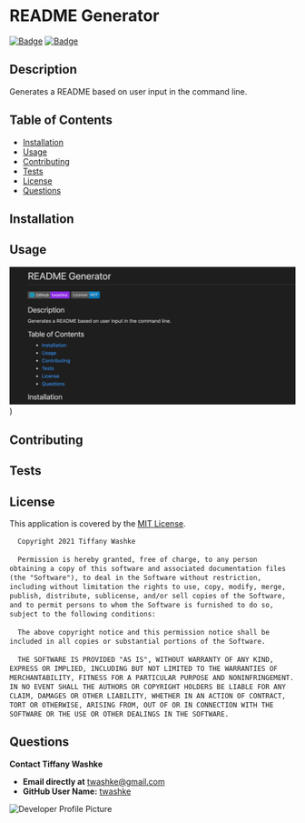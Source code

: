# README Generator

[![Badge](https://img.shields.io/badge/GitHub-twashke-blueviolet?style=flat-square&logo=appveyor)](https://github.com/twashke) [![Badge](https://img.shields.io/badge/License-MIT-blue)](https://opensource.org/licenses/MIT)

## Description

Generates a README based on user input in the command line.

## Table of Contents 

- [Installation](#installation)
- [Usage](#usage)
- [Contributing](#contributing)
- [Tests](#tests)
- [License](#license)
- [Questions](#questions)

## Installation



## Usage

  
![README Generator](./../images/test.png))

## Contributing



## Tests



## License

This application is covered by the [MIT License](https://opensource.org/licenses/MIT). 
       
      Copyright 2021 Tiffany Washke

      Permission is hereby granted, free of charge, to any person obtaining a copy of this software and associated documentation files (the "Software"), to deal in the Software without restriction, including without limitation the rights to use, copy, modify, merge, publish, distribute, sublicense, and/or sell copies of the Software, and to permit persons to whom the Software is furnished to do so, subject to the following conditions:
      
      The above copyright notice and this permission notice shall be included in all copies or substantial portions of the Software.
      
      THE SOFTWARE IS PROVIDED "AS IS", WITHOUT WARRANTY OF ANY KIND, EXPRESS OR IMPLIED, INCLUDING BUT NOT LIMITED TO THE WARRANTIES OF MERCHANTABILITY, FITNESS FOR A PARTICULAR PURPOSE AND NONINFRINGEMENT. IN NO EVENT SHALL THE AUTHORS OR COPYRIGHT HOLDERS BE LIABLE FOR ANY CLAIM, DAMAGES OR OTHER LIABILITY, WHETHER IN AN ACTION OF CONTRACT, TORT OR OTHERWISE, ARISING FROM, OUT OF OR IN CONNECTION WITH THE SOFTWARE OR THE USE OR OTHER DEALINGS IN THE SOFTWARE.


## Questions

**Contact Tiffany Washke**

- **Email directly at** twashke@gmail.com
- **GitHub User Name:** [twashke](https://github.com/twashke)

![Developer Profile Picture](https://avatars.githubusercontent.com/u/79234530?v=4) 

